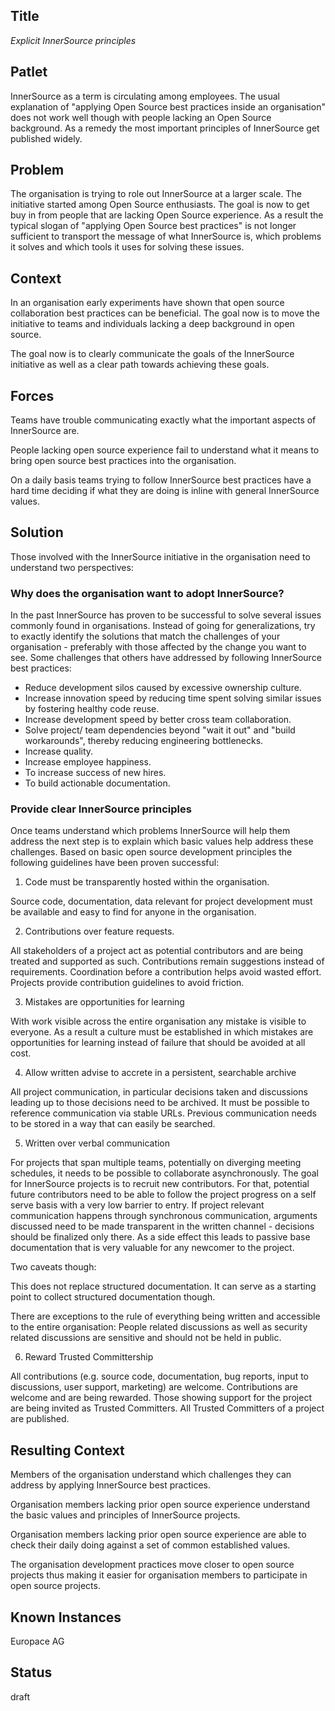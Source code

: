 ## Title

_Explicit InnerSource principles_

## Patlet

InnerSource as a term is circulating among employees. The usual explanation of
"applying Open Source best practices inside an organisation" does not work well
though with people lacking an Open Source background. As a remedy the most
important principles of InnerSource get published widely.

## Problem

The organisation is trying to role out InnerSource at a larger scale. The
initiative started among Open Source enthusiasts. The goal is now to get buy in
from people that are lacking Open Source experience. As a result the typical
slogan of "applying Open Source best practices" is not longer sufficient to
transport the message of what InnerSource is, which problems it solves and which
tools it uses for solving these issues.

## Context

In an organisation early experiments have shown that open source collaboration
best practices can be beneficial. The goal now is to move the initiative to
teams and individuals lacking a deep background in open source.

The goal now is to clearly communicate the goals of the InnerSource initiative
as well as a clear path towards achieving these goals.

## Forces

Teams have trouble communicating exactly what the important aspects of
InnerSource are.

People lacking open source experience fail to understand what it means to bring
open source best practices into the organisation.

On a daily basis teams trying to follow InnerSource best practices have a hard
time deciding if what they are doing is inline with general InnerSource values.

## Solution

Those involved with the InnerSource initiative in the organisation need to
understand two perspectives:

### Why does the organisation want to adopt InnerSource?

In the past InnerSource has proven to be successful to solve several issues
commonly found in organisations. Instead of going for generalizations, try to
exactly identify the solutions that match the challenges of your organisation -
preferably with those affected by the change you want to see. Some challenges
that others have addressed by following InnerSource best practices:

* Reduce development silos caused by excessive ownership culture.
* Increase innovation speed by reducing time spent solving similar issues by
  fostering healthy code reuse.
* Increase development speed by better cross team collaboration.
* Solve project/ team dependencies beyond "wait it out" and "build workarounds",
  thereby reducing engineering bottlenecks.
* Increase quality.
* Increase employee happiness.
* To increase success of new hires.
* To build actionable documentation.

### Provide clear InnerSource principles

Once teams understand which problems InnerSource will help them address the next
step is to explain which basic values help address these challenges. Based on
basic open source development principles the following guidelines have been
proven successful:

1. Code must be transparently hosted within the organisation.

Source code, documentation, data relevant for project development must be
available and easy to find for anyone in the organisation.

2. Contributions over feature requests.

All stakeholders of a project act as potential contributors and are being
treated and supported as such. Contributions remain suggestions instead of
requirements. Coordination before a contribution helps avoid wasted effort.
Projects provide contribution guidelines to avoid friction.

3. Mistakes are opportunities for learning

With work visible across the entire organisation any mistake is visible to
everyone. As a result a culture must be established in which mistakes are
opportunities for learning instead of failure that should be avoided at all
cost.

4. Allow written advise to accrete in a persistent, searchable archive

All project communication, in particular decisions taken and discussions leading
up to those decisions need to be archived. It must be possible to reference
communication via stable URLs. Previous communication needs to be stored in a
way that can easily be searched.

5. Written over verbal communication

For projects that span multiple teams, potentially on diverging meeting
schedules, it needs to be possible to collaborate asynchronously. The goal for
InnerSource projects is to recruit new contributors. For that, potential future
contributors need to be able to follow the project progress on a self serve
basis with a very low barrier to entry. If project relevant communication
happens through synchronous communication, arguments discussed need to be made
transparent in the written channel - decisions should be finalized only there.
As a side effect this leads to passive base documentation that is very valuable
for any newcomer to the project.

Two caveats though:

This does not replace structured documentation. It can serve as a starting point
to collect structured documentation though.

There are exceptions to the rule of everything being written and accessible to
the entire organisation: People related discussions as well as security related
discussions are sensitive and should not be held in public.

6. Reward Trusted Committership

All contributions (e.g. source code, documentation, bug reports, input to
discussions, user support, marketing) are welcome. Contributions are welcome and
are being rewarded. Those showing support for the project are being invited as
Trusted Committers. All Trusted Committers of a project are published.

## Resulting Context

Members of the organisation understand which challenges they can address by
applying InnerSource best practices.

Organisation members lacking prior open source experience understand the basic
values and principles of InnerSource projects.

Organisation members lacking prior open source experience are able to check
their daily doing against a set of common established values.

The organisation development practices move closer to open source projects thus
making it easier for organisation members to participate in open source
projects.

## Known Instances

Europace AG

## Status

draft
